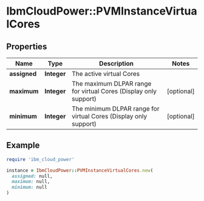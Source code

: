 # IbmCloudPower::PVMInstanceVirtualCores

## Properties

| Name | Type | Description | Notes |
| ---- | ---- | ----------- | ----- |
| **assigned** | **Integer** | The active virtual Cores |  |
| **maximum** | **Integer** | The maximum DLPAR range for virtual Cores (Display only support) | [optional] |
| **minimum** | **Integer** | The minimum DLPAR range for virtual Cores (Display only support) | [optional] |

## Example

```ruby
require 'ibm_cloud_power'

instance = IbmCloudPower::PVMInstanceVirtualCores.new(
  assigned: null,
  maximum: null,
  minimum: null
)
```

